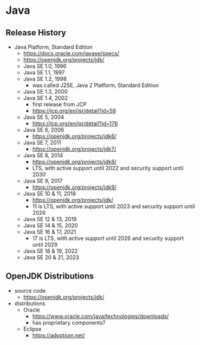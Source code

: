 Java
====

## Release History

- Java Platform, Standard Edition
  - <https://docs.oracle.com/javase/specs/>
  - <https://openjdk.org/projects/jdk/>
  - Java SE 1.0, 1996
  - Java SE 1.1, 1997
  - Java SE 1.2, 1998
    - was called J2SE, Java 2 Platform, Standard Edition
  - Java SE 1.3, 2000
  - Java SE 1.4, 2002
    - first release from JCP
    - <https://jcp.org/en/jsr/detail?id=59>
  - Java SE 5, 2004
    - <https://jcp.org/en/jsr/detail?id=176>
  - Java SE 6, 2006
    - <https://openjdk.org/projects/jdk6/>
  - Java SE 7, 2011
    - <https://openjdk.org/projects/jdk7/>
  - Java SE 8, 2014
    - <https://openjdk.org/projects/jdk8/>
    - LTS, with active support until 2022 and security support until 2030
  - Java SE 9, 2017
    - <https://openjdk.org/projects/jdk9/>
  - Java SE 10 & 11, 2018
    - <https://openjdk.org/projects/jdk/>
    - 11 is LTS, with active support until 2023 and security support until
      2026
  - Java SE 12 & 13, 2019
  - Java SE 14 & 15, 2020
  - Java SE 16 & 17, 2021
    - 17 is LTS, with active support until 2026 and security support until
      2029
  - Java SE 18 & 19, 2022
  - Java SE 20 & 21, 2023

## OpenJDK Distributions

- source code
  - <https://openjdk.org/projects/jdk/>
- distributions
  - Oracle
    - <https://www.oracle.com/java/technologies/downloads/>
    - has proprietary components?
  - Eclipse
    - <https://adoptium.net/>
